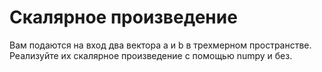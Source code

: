 # Скалярное произведение #

Вам подаются на вход два вектора a и b в трехмерном пространстве. Реализуйте их скалярное произведение с помощью numpy и без. 